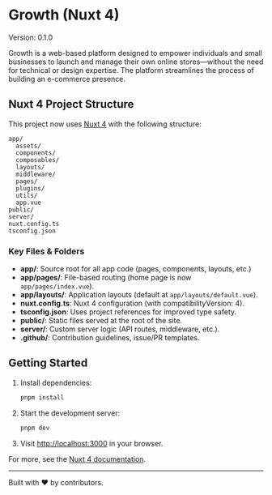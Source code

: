 # Growth (Nuxt 4)

Version: 0.1.0

Growth is a web-based platform designed to empower individuals and small businesses to launch and manage their own online stores—without the need for technical or design expertise. The platform streamlines the process of building an e-commerce presence.

## Nuxt 4 Project Structure

This project now uses [Nuxt 4](https://nuxt.com/) with the following structure:

```
app/
  assets/
  components/
  composables/
  layouts/
  middleware/
  pages/
  plugins/
  utils/
  app.vue
public/
server/
nuxt.config.ts
tsconfig.json
```

### Key Files & Folders

- **app/**: Source root for all app code (pages, components, layouts, etc.)
- **app/pages/**: File-based routing (home page is now `app/pages/index.vue`).
- **app/layouts/**: Application layouts (default at `app/layouts/default.vue`).
- **nuxt.config.ts**: Nuxt 4 configuration (with compatibilityVersion: 4).
- **tsconfig.json**: Uses project references for improved type safety.
- **public/**: Static files served at the root of the site.
- **server/**: Custom server logic (API routes, middleware, etc.).
- **.github/**: Contribution guidelines, issue/PR templates.

## Getting Started

1. Install dependencies:
   ```sh
   pnpm install
   ```
2. Start the development server:
   ```sh
   pnpm dev
   ```
3. Visit [http://localhost:3000](http://localhost:3000) in your browser.

For more, see the [Nuxt 4 documentation](https://nuxt.com/docs/getting-started/introduction).

---

Built with ❤️ by contributors.
